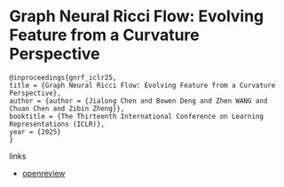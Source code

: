 # Graph Neural Ricci Flow: Evolving Feature from a Curvature Perspective

```
@inproceedings{gnrf_iclr25,
title = {Graph Neural Ricci Flow: Evolving Feature from a Curvature Perspective},
author = {author = {Jialong Chen and Bowen Deng and Zhen WANG and Chuan Chen and Zibin Zheng}},
booktitle = {The Thirteenth International Conference on Learning Representations (ICLR)},
year = {2025}
}
```

links
- [openreview](https://openreview.net/forum?id=7b2JrzdLhA)

